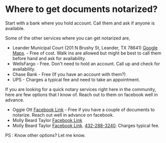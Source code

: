 # Where to get documents notarized?
Start with a bank where you hold account. Call them and ask if anyone is available.

Some of the other services where you can get notarized are,
 * Leander Municipal Court (201 N Brushy St, Leander, TX 78641) [Google Maps](https://maps.app.goo.gl/Fb9kSF7UUXpeWCfc6). - Free of cost. Walk ins are allowed but might be best to call them before hand and ask for availability.
 * WellsFargo - Free. Don't need to hold an account. Call up and check for availability.
 * Chase Bank - Free (If you have an account with them?)
 * UPS - Charges a typical fee and need to take an appointment.



If you are looking for a quick notary services right here in the community, here are few options that I know of.
Reach out to them on facebook well in advance.

 * Oggie Ott [Facebook Link](https://www.facebook.com/groups/2558315710915805/user/608456688/) - Free if you have a couple of documents to notarize. Reach out well in advance on facebook.
 * Molly Beard Taylor [Facebook Link](https://www.facebook.com/groups/2558315710915805/user/1253965493) 
 * Molly Beard Taylor [Facebook Link](https://www.facebook.com/groups/2558315710915805/user/1253965493). [432-288-3240](tel:+14322883240). Charges typical fee.


PS : Know other options? Let me know.

